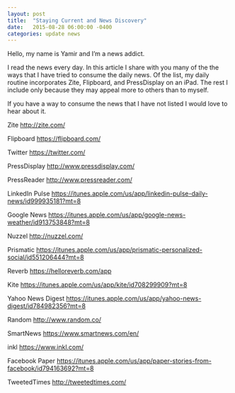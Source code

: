 ```yaml
---
layout: post
title:  "Staying Current and News Discovery"
date:   2015-08-28 06:00:00 -0400
categories: update news
---
```

Hello, my name is Yamir and I’m a news addict.  

I read the news every day.  In this article I share with you many of the the ways that I have tried to consume the daily news.  Of the list, my daily routine incorporates Zite, Flipboard, and PressDisplay on an iPad.  The rest I include only because they may appeal more to others than to myself.  

If you have a way to consume the news that I have not listed I would love to hear about it. 

Zite
<http://zite.com/>

Flipboard
<https://flipboard.com/>

Twitter
<https://twitter.com/>

PressDisplay
<http://www.pressdisplay.com/>

PressReader
<http://www.pressreader.com/>

LinkedIn Pulse
<https://itunes.apple.com/us/app/linkedin-pulse-daily-news/id999935181?mt=8>

Google News
<https://itunes.apple.com/us/app/google-news-weather/id913753848?mt=8>

Nuzzel
<http://nuzzel.com/>

Prismatic
<https://itunes.apple.com/us/app/prismatic-personalized-social/id551206444?mt=8>

Reverb
<https://helloreverb.com/app>

Kite
<https://itunes.apple.com/us/app/kite/id708299909?mt=8>

Yahoo News Digest
<https://itunes.apple.com/us/app/yahoo-news-digest/id784982356?mt=8>

Random
<http://www.random.co/>

SmartNews
<https://www.smartnews.com/en/>

inkl
<https://www.inkl.com/>

Facebook Paper
<https://itunes.apple.com/us/app/paper-stories-from-facebook/id794163692?mt=8>

TweetedTimes
<http://tweetedtimes.com/>


